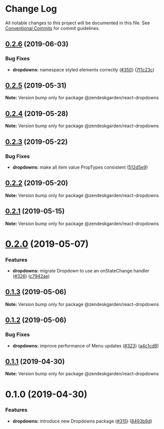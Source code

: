 # Change Log

All notable changes to this project will be documented in this file.
See [Conventional Commits](https://conventionalcommits.org) for commit guidelines.

## [0.2.6](https://github.com/zendeskgarden/react-components/compare/@zendeskgarden/react-dropdowns@0.2.5...@zendeskgarden/react-dropdowns@0.2.6) (2019-06-03)


### Bug Fixes

* **dropdowns:** namespace styled elements correctly ([#350](https://github.com/zendeskgarden/react-components/issues/350)) ([7f1c23c](https://github.com/zendeskgarden/react-components/commit/7f1c23c))





## [0.2.5](https://github.com/zendeskgarden/react-components/compare/@zendeskgarden/react-dropdowns@0.2.4...@zendeskgarden/react-dropdowns@0.2.5) (2019-05-31)

**Note:** Version bump only for package @zendeskgarden/react-dropdowns





## [0.2.4](https://github.com/zendeskgarden/react-components/compare/@zendeskgarden/react-dropdowns@0.2.3...@zendeskgarden/react-dropdowns@0.2.4) (2019-05-28)

**Note:** Version bump only for package @zendeskgarden/react-dropdowns





## [0.2.3](https://github.com/zendeskgarden/react-components/compare/@zendeskgarden/react-dropdowns@0.2.2...@zendeskgarden/react-dropdowns@0.2.3) (2019-05-22)


### Bug Fixes

* **dropdowns:** make all item value PropTypes consistent ([512d5e9](https://github.com/zendeskgarden/react-components/commit/512d5e9))





## [0.2.2](https://github.com/zendeskgarden/react-components/compare/@zendeskgarden/react-dropdowns@0.2.1...@zendeskgarden/react-dropdowns@0.2.2) (2019-05-20)

**Note:** Version bump only for package @zendeskgarden/react-dropdowns





## [0.2.1](https://github.com/zendeskgarden/react-components/compare/@zendeskgarden/react-dropdowns@0.2.0...@zendeskgarden/react-dropdowns@0.2.1) (2019-05-15)

**Note:** Version bump only for package @zendeskgarden/react-dropdowns





# [0.2.0](https://github.com/zendeskgarden/react-components/compare/@zendeskgarden/react-dropdowns@0.1.3...@zendeskgarden/react-dropdowns@0.2.0) (2019-05-07)


### Features

* **dropdowns:** migrate Dropdown to use an onStateChange handler ([#326](https://github.com/zendeskgarden/react-components/issues/326)) ([c7942ae](https://github.com/zendeskgarden/react-components/commit/c7942ae))





## [0.1.3](https://github.com/zendeskgarden/react-components/compare/@zendeskgarden/react-dropdowns@0.1.2...@zendeskgarden/react-dropdowns@0.1.3) (2019-05-06)

**Note:** Version bump only for package @zendeskgarden/react-dropdowns





## [0.1.2](https://github.com/zendeskgarden/react-components/compare/@zendeskgarden/react-dropdowns@0.1.1...@zendeskgarden/react-dropdowns@0.1.2) (2019-05-06)


### Bug Fixes

* **dropdowns:** improve performance of Menu updates ([#323](https://github.com/zendeskgarden/react-components/issues/323)) ([a4c1cd8](https://github.com/zendeskgarden/react-components/commit/a4c1cd8))





## [0.1.1](https://github.com/zendeskgarden/react-components/compare/@zendeskgarden/react-dropdowns@0.1.0...@zendeskgarden/react-dropdowns@0.1.1) (2019-04-30)

**Note:** Version bump only for package @zendeskgarden/react-dropdowns





# 0.1.0 (2019-04-30)


### Features

* **dropdowns:** introduce new Dropdowns package ([#315](https://github.com/zendeskgarden/react-components/issues/315)) ([8493b9d](https://github.com/zendeskgarden/react-components/commit/8493b9d))
